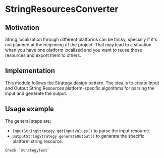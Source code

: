# StringResourcesConverter


## Motivation

String localization through different platforms can be tricky, specially if it's not planned at the beginning of the project. That may lead to a situation when you have one platform localized and you want to reuse those resources and export them to others.

## Implementation

This module follows the Strategy design pattern. The idea is to create Input and Output String Resources platform-specific algorithms for parsing the input and generate the output.

## Usage example

The general steps are:

- `InputStringStrategy.getInputValues()` to parse the input resource.
- `OutputStringStrategy.generateOutput()` to generate the specific platform string resource.

```
Check `StrategyTest`

```
